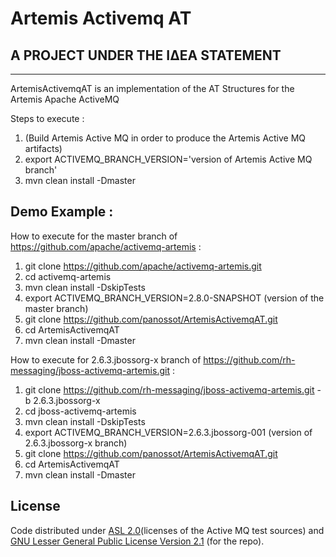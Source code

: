 # Artemis Activemq AT

## A PROJECT UNDER THE ΙΔΕΑ STATEMENT
--------------------------------------

ArtemisActivemqAT is an implementation of the AT Structures for the Artemis Apache ActiveMQ

Steps to execute :

1. (Build Artemis Active MQ in order to produce the Artemis Active MQ artifacts)
2. export ACTIVEMQ_BRANCH_VERSION='version of Artemis Active MQ branch'
3. mvn clean install -Dmaster


Demo Example :
--------------
How to execute for the master branch of https://github.com/apache/activemq-artemis :

1. git clone https://github.com/apache/activemq-artemis.git
2. cd activemq-artemis
3. mvn clean install -DskipTests
4. export ACTIVEMQ_BRANCH_VERSION=2.8.0-SNAPSHOT (version of the master branch)
5. git clone https://github.com/panossot/ArtemisActivemqAT.git
6. cd ArtemisActivemqAT
7. mvn clean install -Dmaster




How to execute for 2.6.3.jbossorg-x branch of https://github.com/rh-messaging/jboss-activemq-artemis.git :

1. git clone https://github.com/rh-messaging/jboss-activemq-artemis.git -b 2.6.3.jbossorg-x
2. cd jboss-activemq-artemis
3. mvn clean install -DskipTests
4. export ACTIVEMQ_BRANCH_VERSION=2.6.3.jbossorg-001 (version of 2.6.3.jbossorg-x branch)
5. git clone https://github.com/panossot/ArtemisActivemqAT.git
6. cd ArtemisActivemqAT
7. mvn clean install -Dmaster


## License

Code distributed under [ASL 2.0](LICENSE.txt)(licenses of the Active MQ test sources) and [GNU Lesser General Public License Version 2.1](http://www.gnu.org/licenses/lgpl-2.1-standalone.html) (for the repo).

